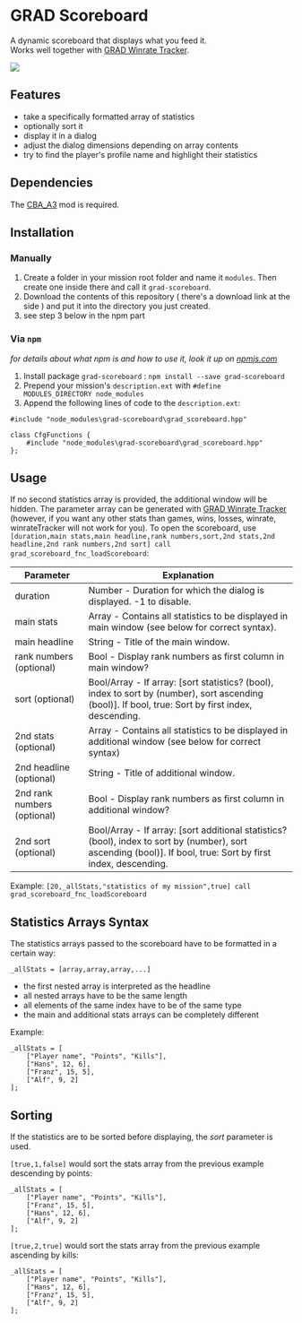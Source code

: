# GRAD Scoreboard
A dynamic scoreboard that displays what you feed it.  
Works well together with [GRAD Winrate Tracker](https://github.com/gruppe-adler/grad-winrateTracker).

![](http://i.imgur.com/DL7b4bG.png)

## Features
* take a specifically formatted array of statistics
* optionally sort it
* display it in a dialog
* adjust the dialog dimensions depending on array contents
* try to find the player's profile name and highlight their statistics

## Dependencies
The [CBA_A3](https://github.com/CBATeam/CBA_A3) mod is required.

## Installation

### Manually
1. Create a folder in your mission root folder and name it `modules`. Then create one inside there and call it `grad-scoreboard`.
2. Download the contents of this repository ( there's a download link at the side ) and put it into the directory you just created.
3. see step 3 below in the npm part

### Via `npm`
_for details about what npm is and how to use it, look it up on [npmjs.com](https://www.npmjs.com/)_

1. Install package `grad-scoreboard` : `npm install --save grad-scoreboard`
2. Prepend your mission's `description.ext` with `#define MODULES_DIRECTORY node_modules`
3. Append the following lines of code to the `description.ext`:

```sqf
#include "node_modules\grad-scoreboard\grad_scoreboard.hpp"

class CfgFunctions {
    #include "node_modules\grad-scoreboard\grad_scoreboard.hpp"
};
```

## Usage
If no second statistics array is provided, the additional window will be hidden. The parameter array can be generated with [GRAD Winrate Tracker](https://github.com/gruppe-adler/grad-winrateTracker) (however, if you want any other stats than games, wins, losses, winrate, winrateTracker will not work for you).
To open the scoreboard, use  
`[duration,main stats,main headline,rank numbers,sort,2nd stats,2nd headline,2nd rank numbers,2nd sort] call grad_scoreboard_fnc_loadScoreboard`:

| Parameter                   | Explanation                                                                                                                                                    |
|-----------------------------|----------------------------------------------------------------------------------------------------------------------------------------------------------------|
| duration                    | Number - Duration for which the dialog is displayed. -1 to disable.                                                                                            |
| main stats                  | Array - Contains all statistics to be displayed in main window (see below for correct syntax).                                                                 |
| main headline               | String - Title of the main window.                                                                                                                             |
| rank numbers (optional)     | Bool - Display rank numbers as first column in main window?                                                                                                    |
| sort (optional)             | Bool/Array - If array: [sort statistics? (bool), index to sort by (number), sort ascending (bool)]. If bool, true: Sort by first index, descending.            |
| 2nd stats (optional)        | Array - Contains all statistics to be displayed in additional window (see below for correct syntax)                                                            |
| 2nd headline (optional)     | String - Title of additional window.                                                                                                                           |
| 2nd rank numbers (optional) | Bool - Display rank numbers as first column in additional window?                                                                                              |
| 2nd sort (optional)         | Bool/Array - If array: [sort additional statistics? (bool), index to sort by (number), sort ascending (bool)]. If bool, true: Sort by first index, descending. |

Example:
`[20,_allStats,"statistics of my mission",true] call grad_scoreboard_fnc_loadScoreboard`

## Statistics Arrays Syntax
The statistics arrays passed to the scoreboard have to be formatted in a certain way:

`_allStats = [array,array,array,...]`

* the first nested array is interpreted as the headline
* all nested arrays have to be the same length
* all elements of the same index have to be of the same type
* the main and additional stats arrays can be completely different

Example:

```sqf
_allStats = [
    ["Player name", "Points", "Kills"],
    ["Hans", 12, 6],
    ["Franz", 15, 5],
    ["Alf", 9, 2]
];
```

## Sorting
If the statistics are to be sorted before displaying, the *sort* parameter is used.

`[true,1,false]` would sort the stats array from the previous example descending by points:

```sqf
_allStats = [
    ["Player name", "Points", "Kills"],
    ["Franz", 15, 5],
    ["Hans", 12, 6],
    ["Alf", 9, 2]
];
```

`[true,2,true]` would sort the stats array from the previous example ascending by kills:

```sqf
_allStats = [
    ["Player name", "Points", "Kills"],
    ["Hans", 12, 6],
    ["Franz", 15, 5],
    ["Alf", 9, 2]
];
```
